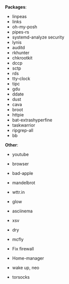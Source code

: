 **Packages**:
- linpeas
- links
- oh-my-posh
- pipes-rs
- systemd-analyze security
- lynis
- auditd
- rkhunter
- chkrootkit
- dccp
- sctp
- rds
- tty-clock
- tipc
- gdu
- ddate
- dust
- cava
- broot
- httpie
- bat-extrashyperfine
- taskwarrior
- ripgrep-all
- bb

**Other**:
- youtube
- browser
- bad-apple
- mandelbrot

- wttr.in
- glow

- asciinema
- xsv
- dry
- mcfly

- Fix firewall
- Home-manager

- wake up, neo
- torsocks
